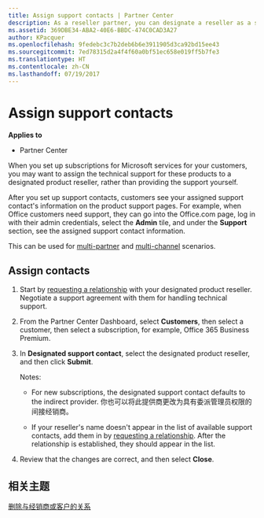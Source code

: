 ```yaml
---
title: Assign support contacts | Partner Center
description: As a reseller partner, you can designate a reseller as a support contact.
ms.assetid: 369DBE34-ABA2-40E6-BBDC-474C0CAD3A27
author: KPacquer
ms.openlocfilehash: 9fedebc3c7b2deb6b6e3911905d3ca92bd15ee43
ms.sourcegitcommit: 7ed78315d2a4f4f60a0bf51ec658e019ff5b7fe3
ms.translationtype: HT
ms.contentlocale: zh-CN
ms.lasthandoff: 07/19/2017
---
```

# <a name="assign-support-contacts"></a>Assign support contacts

**Applies to**

-  Partner Center

When you set up subscriptions for Microsoft services for your customers, you may want to assign the technical support for these products to a designated product reseller, rather than providing the support yourself.

After you set up support contacts, customers see your assigned support contact's information on the product support pages. For example, when Office customers need support, they can go into the Office.com page, log in with their admin credentials, select the **Admin** tile, and under the **Support** section, see the assigned support contact information.

This can be used for [multi-partner](multipartner.md) and [multi-channel](multichannel.md) scenarios. 

<a href="" id="assigncontacts"></a>
## <a name="assign-contacts"></a>Assign contacts

1.  Start by [requesting a relationship](request-a-relationship-with-a-customer.md) with your designated product reseller. Negotiate a support agreement with them for handling technical support.

2.  From the Partner Center Dashboard, select **Customers**, then select a customer, then select a subscription, for example, Office 365 Business Premium.

3.  In  **Designated support contact**, select the designated product reseller, and then click **Submit**. 

    Notes: 
    
    *  For new subscriptions, the designated support contact defaults to the indirect provider. 你也可以将此提供商更改为具有委派管理员权限的间接经销商。
    
    *  If your reseller's name doesn't appear in the list of available support contacts, add them in by [requesting a relationship](request-a-relationship-with-a-customer.md). After the relationship is established, they should appear in the list.  

4.  Review that the changes are correct, and then select **Close**.

## <a name="related-topics"></a>相关主题

[删除与经销商或客户的关系](remove-a-relationship.md)